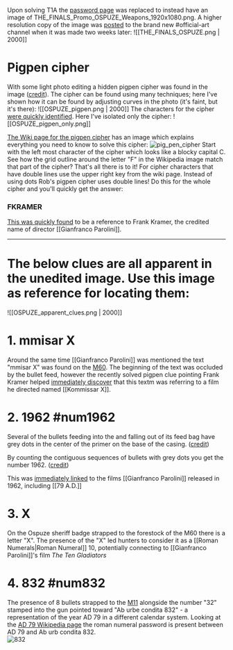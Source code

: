 Upon solving T1A the [password page](https://www.reachthefinals.com/t1-a) was replaced to instead have an image of THE_FINALS_Promo_OSPUZE_Weapons_1920x1080.png. 
A higher resolution copy of the image was [posted](https://discord.com/channels/1008696016318513243/1031539174743998526/1034504554085097583) to the brand new \#official-art channel when it was 
made two weeks later:
![[THE_FINALS_OSPUZE.png | 2000]]
# Pigpen cipher

With some light photo editing a hidden pigpen cipher was found in the image ([credit](https://discord.com/channels/1008696016318513243/1011929497139953744/1029453835057496084)). 
The cipher can be found using many techniques; here I've shown how it can be found by adjusting curves in the photo (it's faint, but it's there):
![[OSPUZE_pigpen.png | 2000]]
The characters for the cipher [were quickly identified](https://discord.com/channels/1008696016318513243/1011929497139953744/1029457222369030185). Here I've isolated only the cipher:
![[OSPUZE_pigpen_only.png]]

[The Wiki page for the pigpen cipher](https://en.wikipedia.org/wiki/Pigpen_cipher) has an image which explains everything you need to know to solve this cipher:
![pig_pen_cipher](https://upload.wikimedia.org/wikipedia/commons/thumb/3/36/Pigpen_cipher_key.svg/1280px-Pigpen_cipher_key.svg.png)
Start with the left most character of the cipher which looks like a blocky capital C. See how the grid outline around the letter "F" in the Wikipedia image match that part of the cipher? That's all there is to it!
For cipher characters that have double lines use the upper right key from the wiki page. Instead of using dots Rob's pigpen cipher uses double lines! Do this for the whole cipher and you'll quickly get the answer:
### FKRAMER
[This was quickly found](https://discord.com/channels/1008696016318513243/1011929497139953744/1029674085816479777) to be a reference to Frank Kramer, the credited name of director [[Gianfranco Parolini]].

---
# The below clues are all apparent in the unedited image. Use this image as reference for locating them:
![[OSPUZE_apparent_clues.png | 2000]]
# 1. mmisar X
Around the same time [[Gianfranco Parolini]] was mentioned the text "mmisar X" was found on the [M60](https://www.thefinals.wiki/wiki/M60). The beginning of the text was occluded by the bullet feed, however the recently solved pigpen clue pointing Frank Kramer helped [immediately discover](https://discord.com/channels/1008696016318513243/1011929497139953744/1029673983156690984) that this textm was referring to a film he directed named [[Kommissar X]].

# 2. 1962 #num1962
Several of the bullets feeding into the  and falling out of its feed bag have grey dots in the center of the primer on the base of the casing. ([credit](https://discord.com/channels/1008696016318513243/1011929497139953744/1030107164259405844))

By counting the contiguous sequences of bullets with grey dots you get the number 1962. ([credit](https://discord.com/channels/1008696016318513243/1011929497139953744/1030164123889176689))

This was [immediately linked](https://discord.com/channels/1008696016318513243/1011929497139953744/1030164529725837312) to the films [[Gianfranco Parolini]] released in 1962, including [[79 A.D.]] 

# 3. X
On the Ospuze sheriff badge strapped to the forestock of the M60 there is a letter "X". The presence of the "X" led hunters to consider it as a [[Roman Numerals|Roman Numeral]] 10, potentially connecting to [[Gianfranco Parolini]]'s film *The Ten Gladiators*

# 4. 832 #num832
The presence of 8 bullets strapped to the [M11](https://www.thefinals.wiki/wiki/M11) alongside the number "32" stamped into the gun pointed toward "Ab urbe condita 832" - a representation of the year AD 79 in a different calendar system. 
Looking at the [AD 79 Wikipedia page](https://en.wikipedia.org/wiki/AD_79) the roman numeral password is present between AD 79 and Ab urb condita 832.  
![832](https://media.discordapp.net/attachments/1011929497139953744/1038421217050382336/image.png)


